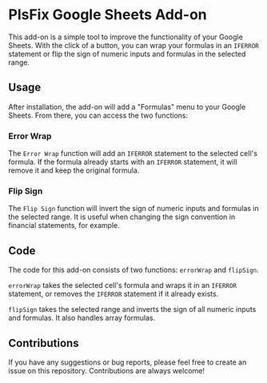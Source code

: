 PlsFix Google Sheets Add-on
============================================

This add-on is a simple tool to improve the functionality of your Google Sheets. With the click of a button, you can wrap your formulas in an `IFERROR` statement or flip the sign of numeric inputs and formulas in the selected range.

Usage
-----

After installation, the add-on will add a "Formulas" menu to your Google Sheets. From there, you can access the two functions:

### Error Wrap

The `Error Wrap` function will add an `IFERROR` statement to the selected cell's formula. If the formula already starts with an `IFERROR` statement, it will remove it and keep the original formula.

### Flip Sign

The `Flip Sign` function will invert the sign of numeric inputs and formulas in the selected range. It is useful when changing the sign convention in financial statements, for example.

Code
----

The code for this add-on consists of two functions: `errorWrap` and `flipSign`.

`errorWrap` takes the selected cell's formula and wraps it in an `IFERROR` statement, or removes the `IFERROR` statement if it already exists.

`flipSign` takes the selected range and inverts the sign of all numeric inputs and formulas. It also handles array formulas.

Contributions
-------------

If you have any suggestions or bug reports, please feel free to create an issue on this repository. Contributions are always welcome!
